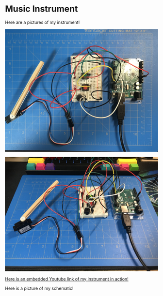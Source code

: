 # Music Instrument

Here are a pictures of my instrument!

![](top.jpg)

![](side.jpg)

[Here is an embedded Youtube link of my instrument in action!](https://youtu.be/40VWmy5pk6M)

Here is a picture of my schematic!
